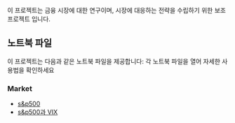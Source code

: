 이 프로젝트는 금융 시장에 대한 연구이며, 시장에 대응하는 전략을 수립하기 위한 보조 프로젝트 입니다.

## 노트북 파일
이 프로젝트는 다음과 같은 노트북 파일을 제공합니다:
각 노트북 파일을 열어 자세한 사용법을 확인하세요

### Market
- [s&p500](https://githubtocolab.com/xikest/Research-on-the-finanace-market/blob/main/note/stock/snp500_component_with_PCA.ipynb)
- [s&p500과 VIX](https://githubtocolab.com/xikest/Research-on-the-finanace-market/blob/main/note/stock/SPX%EC%99%80%20VIX%20%EA%B4%80%EA%B3%84.ipynb)
